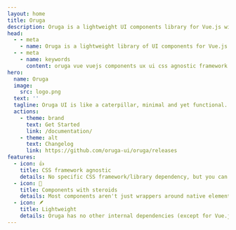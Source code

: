 ```yaml
---
layout: home
title: Oruga
description: Oruga is a lightweight UI components library for Vue.js without CSS framework dependency.
head:
  - - meta
    - name: Oruga is a lightweight library of UI components for Vue.js without CSS framework dependency.
  - - meta
    - name: keywords
      content: oruga vue vuejs components ux ui css agnostic framework
hero:
  name: Oruga
  image: 
    src: logo.png
  text: ''
  tagline: Oruga UI is like a caterpillar, minimal and yet functional. It's in your hands turning it into a butterfly (🐛) => 🦋
  actions:
    - theme: brand
      text: Get Started
      link: /documentation/
    - theme: alt
      text: Changelog
      link: https://github.com/oruga-ui/oruga/releases
features:
  - icon: 👍
    title: CSS framework agnostic
    details: No specific CSS framework/library dependency, but you can easily integrate one of them, as oruga is fully customisable in many ways.
  - icon: 💪
    title: Components with steroids
    details: Most components aren't just wrappers around native elements, but add new and custom functionality ahead.
  - icon: 🪶
    title: Lightweight
    details: Oruga has no other internal dependencies (except for Vue.js), and you can import only the components you need.
---
```

<div style="padding: 1rem; display: flex; align-items: center; justify-content: center;">
  <Carbon />
</div>